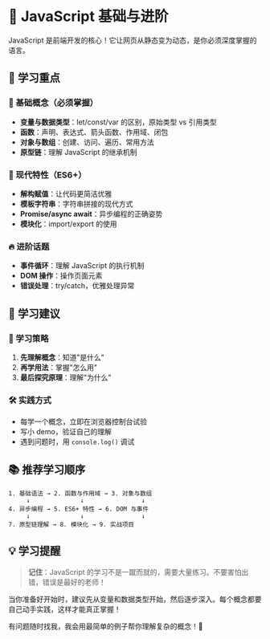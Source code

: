 # 💛 JavaScript 基础与进阶

JavaScript 是前端开发的核心！它让网页从静态变为动态，是你必须深度掌握的语言。

## 🎯 学习重点

### 🌟 基础概念（必须掌握）
- **变量与数据类型**：let/const/var 的区别，原始类型 vs 引用类型
- **函数**：声明、表达式、箭头函数、作用域、闭包
- **对象与数组**：创建、访问、遍历、常用方法
- **原型链**：理解 JavaScript 的继承机制

### 🚀 现代特性（ES6+）
- **解构赋值**：让代码更简洁优雅
- **模板字符串**：字符串拼接的现代方式
- **Promise/async await**：异步编程的正确姿势
- **模块化**：import/export 的使用

### 🔥 进阶话题
- **事件循环**：理解 JavaScript 的执行机制
- **DOM 操作**：操作页面元素
- **错误处理**：try/catch，优雅处理异常

## 📝 学习建议

### 🎪 学习策略
1. **先理解概念**：知道"是什么"
2. **再学用法**：掌握"怎么用"  
3. **最后探究原理**：理解"为什么"

### 🛠️ 实践方式
- 每学一个概念，立即在浏览器控制台试验
- 写小 demo，验证自己的理解
- 遇到问题时，用 `console.log()` 调试

## 📚 推荐学习顺序

```
1. 基础语法 → 2. 函数与作用域 → 3. 对象与数组
     ↓              ↓                ↓
4. 异步编程 → 5. ES6+ 特性 → 6. DOM 与事件
     ↓              ↓                ↓
7. 原型链理解 → 8. 模块化 → 9. 实战项目
```

## 💡 学习提醒

> **记住**：JavaScript 的学习不是一蹴而就的，需要大量练习。不要害怕出错，错误是最好的老师！

当你准备好开始时，建议先从变量和数据类型开始，然后逐步深入。每个概念都要自己动手实践，这样才能真正掌握！

有问题随时找我，我会用最简单的例子帮你理解复杂的概念！🚀